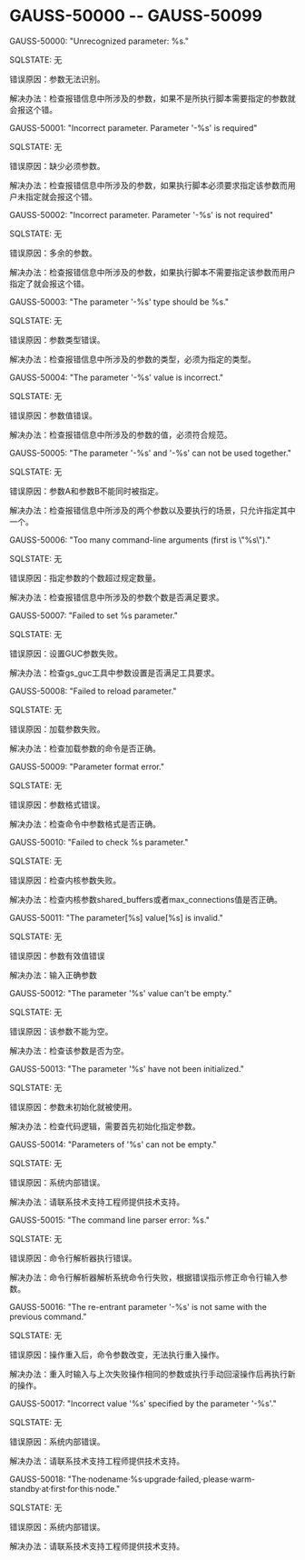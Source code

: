 # GAUSS-50000 -- GAUSS-50099

GAUSS-50000: "Unrecognized parameter: %s."

SQLSTATE: 无

错误原因：参数无法识别。

解决办法：检查报错信息中所涉及的参数，如果不是所执行脚本需要指定的参数就会报这个错。

GAUSS-50001: "Incorrect parameter. Parameter '-%s' is required"

SQLSTATE: 无

错误原因：缺少必须参数。

解决办法：检查报错信息中所涉及的参数，如果执行脚本必须要求指定该参数而用户未指定就会报这个错。

GAUSS-50002: "Incorrect parameter. Parameter '-%s' is not required"

SQLSTATE: 无

错误原因：多余的参数。

解决办法：检查报错信息中所涉及的参数，如果执行脚本不需要指定该参数而用户指定了就会报这个错。

GAUSS-50003: "The parameter '-%s' type should be %s."

SQLSTATE: 无

错误原因：参数类型错误。

解决办法：检查报错信息中所涉及的参数的类型，必须为指定的类型。

GAUSS-50004: "The parameter '-%s' value is incorrect."

SQLSTATE: 无

错误原因：参数值错误。

解决办法：检查报错信息中所涉及的参数的值，必须符合规范。

GAUSS-50005: "The parameter '-%s' and '-%s' can not be used together."

SQLSTATE: 无

错误原因：参数A和参数B不能同时被指定。

解决办法：检查报错信息中所涉及的两个参数以及要执行的场景，只允许指定其中一个。

GAUSS-50006: "Too many command-line arguments \(first is \\"%s\\"\)."

SQLSTATE: 无

错误原因：指定参数的个数超过规定数量。

解决办法：检查报错信息中所涉及的参数个数是否满足要求。

GAUSS-50007: "Failed to set %s parameter."

SQLSTATE: 无

错误原因：设置GUC参数失败。

解决办法：检查gs\_guc工具中参数设置是否满足工具要求。

GAUSS-50008: "Failed to reload parameter."

SQLSTATE: 无

错误原因：加载参数失败。

解决办法：检查加载参数的命令是否正确。

GAUSS-50009: "Parameter format error."

SQLSTATE: 无

错误原因：参数格式错误。

解决办法：检查命令中参数格式是否正确。

GAUSS-50010: "Failed to check %s parameter."

SQLSTATE: 无

错误原因：检查内核参数失败。

解决办法：检查内核参数shared\_buffers或者max\_connections值是否正确。

GAUSS-50011: "The parameter\[%s\] value\[%s\] is invalid."

SQLSTATE: 无

错误原因：参数有效值错误

解决办法：输入正确参数

GAUSS-50012: "The parameter '%s' value can't be empty."

SQLSTATE: 无

错误原因：该参数不能为空。

解决办法：检查该参数是否为空。

GAUSS-50013: "The parameter '%s' have not been initialized."

SQLSTATE: 无

错误原因：参数未初始化就被使用。

解决办法：检查代码逻辑，需要首先初始化指定参数。

GAUSS-50014: "Parameters of '%s' can not be empty."

SQLSTATE: 无

错误原因：系统内部错误。

解决办法：请联系技术支持工程师提供技术支持。

GAUSS-50015: "The command line parser error: %s."

SQLSTATE: 无

错误原因：命令行解析器执行错误。

解决办法：命令行解析器解析系统命令行失败，根据错误指示修正命令行输入参数。

GAUSS-50016: "The re-entrant parameter '-%s' is not same with the previous command."

SQLSTATE: 无

错误原因：操作重入后，命令参数改变，无法执行重入操作。

解决办法：重入时输入与上次失败操作相同的参数或执行手动回滚操作后再执行新的操作。

GAUSS-50017: "Incorrect value '%s' specified by the parameter '-%s'."

SQLSTATE: 无

错误原因：系统内部错误。

解决办法：请联系技术支持工程师提供技术支持。

GAUSS-50018: "The·nodename·%s·upgrade·failed,·please·warm-standby·at·first·for·this·node."

SQLSTATE: 无

错误原因：系统内部错误。

解决办法：请联系技术支持工程师提供技术支持。

